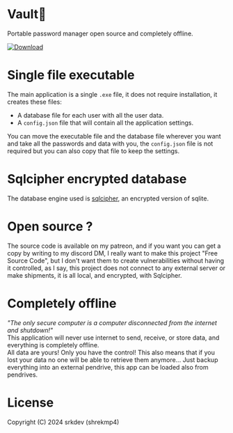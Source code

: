# Vault🔐
Portable password manager open source and completely offline.

<a href='https://github.com/shrekmp4' target="_blank"><img alt='Download' src='https://img.shields.io/badge/Latest_version-100000?style=for-the-badge&logo=Download&logoColor=FF0D0D&labelColor=black&color=FFFFFF'/></a>


# Single file executable
The main application is a single `.exe` file, it does not require installation, it creates these files:
- A database file for each user with all the user data.
- A `config.json` file that will contain all the application settings.

You can move the executable file and the database file wherever you want and take all the passwords and data with you, the `config.json` file is not required but you can also copy that file to keep the settings.


# Sqlcipher encrypted database
The database engine used is [sqlcipher](https://github.com/sqlcipher/sqlcipher), an encrypted version of sqlite.  


# Open source ?
The source code is available on my patreon, and if you want you can get a copy by writing to my discord DM, I really want to make this project "Free Source Code", but I don't want them to create vulnerabilities without having it controlled, as I say, this project does not connect to any external server or make shipments, it is all local, and encrypted, with Sqlcipher.


# Completely offline
*"The only secure computer is a computer disconnected from the internet and shutdown!"*  
This application will never use internet to send, receive, or store data, and everything is completely offline.  
All data are yours! Only you have the control!
This also means that if you lost your data no one will be able to retrieve them anymore...
Just backup everything into an external pendrive, this app can be loaded also from pendrives.


# License
Copyright (C) 2024 srkdev (shrekmp4)  
